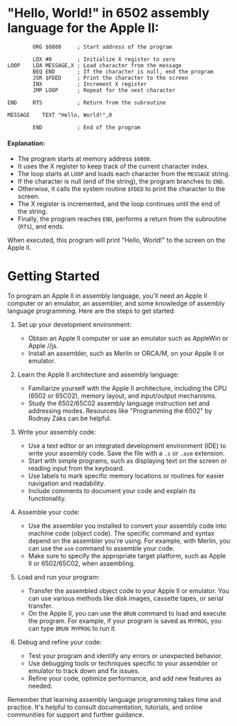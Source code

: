 # "Hello, World!" in 6502 assembly language for the Apple II:

```assembly
        ORG $0800     ; Start address of the program

        LDX #0        ; Initialize X register to zero
LOOP    LDA MESSAGE,X ; Load character from the message
        BEQ END       ; If the character is null, end the program
        JSR $FDED     ; Print the character to the screen
        INX           ; Increment X register
        JMP LOOP      ; Repeat for the next character

END     RTS           ; Return from the subroutine

MESSAGE    TEXT "Hello, World!",0

        END           ; End of the program
```

#### Explanation:
- The program starts at memory address `$0800`.
- It uses the X register to keep track of the current character index.
- The loop starts at `LOOP` and loads each character from the `MESSAGE` string.
- If the character is null (end of the string), the program branches to `END`.
- Otherwise, it calls the system routine `$FDED` to print the character to the screen.
- The X register is incremented, and the loop continues until the end of the string.
- Finally, the program reaches `END`, performs a return from the subroutine (`RTS`), and ends.

When executed, this program will print "Hello, World!" to the screen on the Apple II.

# Getting Started
To program an Apple II in assembly language, you'll need an Apple II computer or an emulator, an assembler, and some knowledge of assembly language programming. Here are the steps to get started:

1. Set up your development environment:
   - Obtain an Apple II computer or use an emulator such as AppleWin or Apple //js.
   - Install an assembler, such as Merlin or ORCA/M, on your Apple II or emulator.

2. Learn the Apple II architecture and assembly language:
   - Familiarize yourself with the Apple II architecture, including the CPU (6502 or 65C02), memory layout, and input/output mechanisms.
   - Study the 6502/65C02 assembly language instruction set and addressing modes. Resources like "Programming the 6502" by Rodnay Zaks can be helpful.

3. Write your assembly code:
   - Use a text editor or an integrated development environment (IDE) to write your assembly code. Save the file with a `.s` or `.asm` extension.
   - Start with simple programs, such as displaying text on the screen or reading input from the keyboard.
   - Use labels to mark specific memory locations or routines for easier navigation and readability.
   - Include comments to document your code and explain its functionality.

4. Assemble your code:
   - Use the assembler you installed to convert your assembly code into machine code (object code). The specific command and syntax depend on the assembler you're using. For example, with Merlin, you can use the `asm` command to assemble your code.
   - Make sure to specify the appropriate target platform, such as Apple II or 6502/65C02, when assembling.

5. Load and run your program:
   - Transfer the assembled object code to your Apple II or emulator. You can use various methods like disk images, cassette tapes, or serial transfer.
   - On the Apple II, you can use the `BRUN` command to load and execute the program. For example, if your program is saved as `MYPROG`, you can type `BRUN MYPROG` to run it.

6. Debug and refine your code:
   - Test your program and identify any errors or unexpected behavior.
   - Use debugging tools or techniques specific to your assembler or emulator to track down and fix issues.
   - Refine your code, optimize performance, and add new features as needed.

Remember that learning assembly language programming takes time and practice. It's helpful to consult documentation, tutorials, and online communities for support and further guidance.

